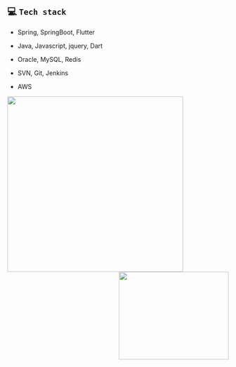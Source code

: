 ## :computer: ​`Tech stack`

* Spring, SpringBoot, Flutter

* Java, Javascript, jquery, Dart

* Oracle, MySQL, Redis

* SVN, Git, Jenkins

* AWS

<a href="https://github.com/anuraghazra/github-readme-stats" style="float: left">
  <img width=400 src="https://github-readme-stats.vercel.app/api?username=eeesnghyun&show_icons=true&theme=rose_pine" />
</a>
<a href="https://github.com/anuraghazra/convoychat" style="float: right">
  <img width=250 height=200 src="https://github-readme-stats.vercel.app/api/top-langs?username=eeesnghyun&layout=compact&langs_count=6&hide=html,css&theme=rose_pine" />
</a>

<!-- 
Programming language
<img src="https://img.shields.io/badge/Java-007396?style=flat&logo=Java&logoColor=white" />
<img src="https://img.shields.io/badge/Javascript-F7DF1E?style=flat&logo=javascript&logoColor=white" />
<img src="https://img.shields.io/badge/jQuery-0769AD?style=flat&logo=jQuery&logoColor=white" />
<img src="https://img.shields.io/badge/Dart-0175C2?style=flat&logo=dart&logoColor=white" />

Framework
<img src="https://img.shields.io/badge/Spring-6DB33F?style=flat&logo=Spring&logoColor=white" />
<img src="https://img.shields.io/badge/SpringBoot-6DB33F?style=flat&logo=Spring Boot&logoColor=white" />
<img src="https://img.shields.io/badge/Flutter-02569B?style=flat&logo=flutter&logoColor=white" />

Database
<img src="https://img.shields.io/badge/Oracle-F80000?style=flat&logo=Oracle&logoColor=white" />
<img src="https://img.shields.io/badge/MySQL-4479A1?style=flat&logo=MySQL&logoColor=white" />
<img src="https://img.shields.io/badge/Redis-DC382D?style=flat&logo=Redis&logoColor=white" />

Server
<img src="https://img.shields.io/badge/Apache-D22128?style=flat&logo=Apache&logoColor=white" />
<img src="https://img.shields.io/badge/Tomcat-F8DC75?style=flat&logo=Apache Tomcat&logoColor=white" />

Cloud
<img src="https://img.shields.io/badge/AWS-232F3E?style=flat&logo=Apache&logoColor=white" />

ETC
<img src="https://img.shields.io/badge/Git-F05032?style=flat&logo=Git&logoColor=white" />
<img src="https://img.shields.io/badge/SVN-809CC9?style=flat&logo=Subversion&logoColor=white" />
<img src="https://img.shields.io/badge/Jenkins-D24939?style=flat&logo=Jenkins&logoColor=white" />
<img src="https://img.shields.io/badge/Scouter-111324?style=flat&logo=Scouter&logoColor=white" />
-->
